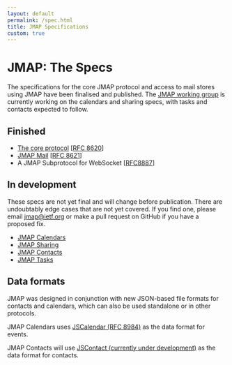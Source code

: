 ```yaml
---
layout: default
permalink: /spec.html
title: JMAP Specifications
custom: true
---
```


# JMAP: The Specs

The specifications for the core JMAP protocol and access to mail stores using JMAP have been finalised and published. The [JMAP working group](https://datatracker.ietf.org/wg/jmap/about/) is currently working on the calendars and sharing specs, with tasks and contacts expected to follow.

## Finished

* [The core protocol](spec-core.html) [[RFC 8620](https://tools.ietf.org/html/rfc8620)]
* [JMAP Mail](spec-mail.html) [[RFC 8621](https://tools.ietf.org/html/rfc8621)]
* A JMAP Subprotocol for WebSocket [[RFC8887](https://www.rfc-editor.org/rfc/rfc8887.html)]

## In development

These specs are not yet final and will change before publication. There are undoubtably edge cases that are not yet covered. If you find one, please email [jmap@ietf.org](mailto:jmap@ietf.org) or make a pull request on GitHub if you have a proposed fix.

* [JMAP Calendars](spec-calendars.html)
* [JMAP Sharing](spec-sharing.html)
* [JMAP Contacts](spec-contacts.html)
* [JMAP Tasks](spec-tasks.html)

## Data formats

JMAP was designed in conjunction with new JSON-based file formats for contacts and calendars, which can also be used standalone or in other protocols.

JMAP Calendars uses [JSCalendar (RFC 8984)](https://tools.ietf.org/html/rfc8984) as the data format for events.

JMAP Contacts will use [JSContact (currently under development)](https://datatracker.ietf.org/doc/draft-ietf-jmap-jscontact/) as the data format for contacts.
